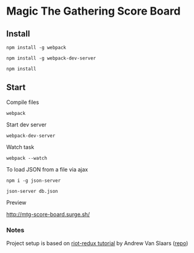 # Magic The Gathering Score Board

## Install
`npm install -g webpack`

`npm install -g webpack-dev-server`

`npm install`

## Start

Compile files

`webpack`

Start dev server

`webpack-dev-server`

Watch task

`webpack --watch`

To load JSON from a file via ajax

`npm i -g json-server`

`json-server db.json`

Preview

http://mtg-score-board.surge.sh/

### Notes
Project setup is based on [riot-redux tutorial](https://youtu.be/Y6vpKAGT2-8) by Andrew Van Slaars ([repo](https://github.com/avanslaars/riot-redux))
